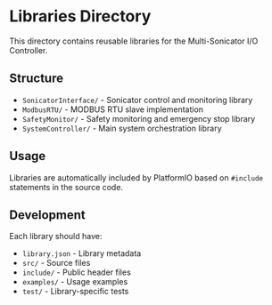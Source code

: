# Libraries Directory

This directory contains reusable libraries for the Multi-Sonicator I/O Controller.

## Structure

- `SonicatorInterface/` - Sonicator control and monitoring library
- `ModbusRTU/` - MODBUS RTU slave implementation
- `SafetyMonitor/` - Safety monitoring and emergency stop library
- `SystemController/` - Main system orchestration library

## Usage

Libraries are automatically included by PlatformIO based on `#include` statements in the source code.

## Development

Each library should have:
- `library.json` - Library metadata
- `src/` - Source files
- `include/` - Public header files
- `examples/` - Usage examples
- `test/` - Library-specific tests